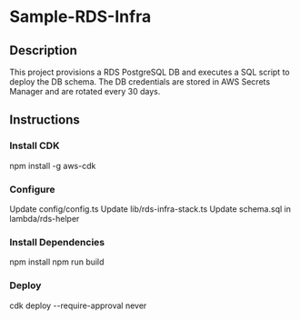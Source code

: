 # Sample-RDS-Infra

## Description

This project provisions a RDS PostgreSQL DB and executes a SQL script to deploy the DB schema. The DB credentials are stored in AWS Secrets Manager and are rotated every 30 days.

## Instructions

### Install CDK

npm install -g aws-cdk

### Configure

Update config/config.ts
Update lib/rds-infra-stack.ts
Update schema.sql in lambda/rds-helper

### Install Dependencies

npm install
npm run build

### Deploy

cdk deploy --require-approval never
